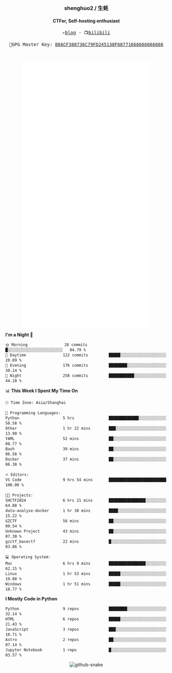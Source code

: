<h3 align="center"> shenghuo2 / 生蚝 </h3>
<h4 align="center" >CTFer, Self-hosting enthusiast</h3>


<p align="center">
  <samp>
    ✍️<a href="https://blog.shenghuo2.top/">blog</a> -
    📺<a href="https://space.bilibili.com/85894935">bilibili</a>
  </samp>
</p>
<p align="center">
  <samp>
     🔐GPG Master Key: <a align="center" href="https://github.com/shenghuo2.gpg">B66CF308736C79FD245138F68771666666666666</a>
  </samp>
</p>
<br>
<p align="center">
  <a href="https://github.com/shenghuo2">
    <img width="400" align="top" src="https://github.com/shenghuo2/shenghuo2/blob/main/metrics.left.svg" />
  </a>
  <a href="https://github.com/shenghuo2">
    <img width="400" align="top" src="https://github.com/shenghuo2/shenghuo2/blob/main/metrics.right.svg" />
  </a>
</p>


<!--START_SECTION:waka-->
**I'm a Night 🦉** 

```text
🌞 Morning                28 commits          █░░░░░░░░░░░░░░░░░░░░░░░░   04.79 % 
🌆 Daytime                122 commits         █████░░░░░░░░░░░░░░░░░░░░   20.89 % 
🌃 Evening                176 commits         ████████░░░░░░░░░░░░░░░░░   30.14 % 
🌙 Night                  258 commits         ███████████░░░░░░░░░░░░░░   44.18 % 
```


📊 **This Week I Spent My Time On** 

```text
🕑︎ Time Zone: Asia/Shanghai

💬 Programming Languages: 
Python                   5 hrs               █████████████░░░░░░░░░░░░   50.58 % 
Other                    1 hr 22 mins        ███░░░░░░░░░░░░░░░░░░░░░░   13.90 % 
YAML                     52 mins             ██░░░░░░░░░░░░░░░░░░░░░░░   08.77 % 
Bash                     39 mins             ██░░░░░░░░░░░░░░░░░░░░░░░   06.58 % 
Docker                   37 mins             ██░░░░░░░░░░░░░░░░░░░░░░░   06.38 % 

🔥 Editors: 
VS Code                  9 hrs 54 mins       █████████████████████████   100.00 % 

🐱‍💻 Projects: 
SHCTF2024                6 hrs 21 mins       ████████████████░░░░░░░░░   64.08 % 
data-analyse-docker      1 hr 30 mins        ████░░░░░░░░░░░░░░░░░░░░░   15.22 % 
GZCTF                    56 mins             ██░░░░░░░░░░░░░░░░░░░░░░░   09.54 % 
Unknown Project          43 mins             ██░░░░░░░░░░░░░░░░░░░░░░░   07.30 % 
gzctf_basectf            22 mins             █░░░░░░░░░░░░░░░░░░░░░░░░   03.86 % 

💻 Operating System: 
Mac                      6 hrs 9 mins        ████████████████░░░░░░░░░   62.15 % 
Linux                    1 hr 53 mins        █████░░░░░░░░░░░░░░░░░░░░   19.08 % 
Windows                  1 hr 51 mins        █████░░░░░░░░░░░░░░░░░░░░   18.77 % 
```

**I Mostly Code in Python** 

```text
Python                   9 repos             ████████░░░░░░░░░░░░░░░░░   32.14 % 
HTML                     6 repos             █████░░░░░░░░░░░░░░░░░░░░   21.43 % 
JavaScript               3 repos             ███░░░░░░░░░░░░░░░░░░░░░░   10.71 % 
Astro                    2 repos             ██░░░░░░░░░░░░░░░░░░░░░░░   07.14 % 
Jupyter Notebook         1 repo              █░░░░░░░░░░░░░░░░░░░░░░░░   03.57 % 
```




<!--END_SECTION:waka-->


<div align="center">
  <picture>
    <source media="(prefers-color-scheme: dark)" srcset="https://gist.githubusercontent.com/shenghuo2/bfce20b14ab0484cef03bae6e60e0b3a/raw/github-snake-dark.svg" />
    <source media="(prefers-color-scheme: light)" srcset="https://gist.githubusercontent.com/shenghuo2/bfce20b14ab0484cef03bae6e60e0b3a/raw/github-snake.svg" />
    <img alt="github-snake" src="https://gist.githubusercontent.com/shenghuo2/bfce20b14ab0484cef03bae6e60e0b3a/raw/github-snake.svg" />
  </picture>
</div>

<!--
**shenghuo2/shenghuo2** is a ✨ _special_ ✨ repository because its `README.md` (this file) appears on your GitHub profile.

Here are some ideas to get you started:

- 🔭 I’m currently working on ...
- 🌱 I’m currently learning ...
- 👯 I’m looking to collaborate on ...
- 🤔 I’m looking for help with ...
- 💬 Ask me about ...
- 📫 How to reach me: ...
- 😄 Pronouns: ...
- ⚡ Fun fact: ...
-->
